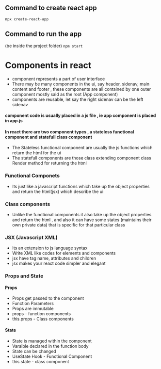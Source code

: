 ## Command to create react app

`npx create-react-app`

## Command to run the app

(be inside the project folder)
`npm start`

# Components in react

- component represents a part of user interface
- There may be many components in the ui, say header, sidenav, main content and footer ,
  these components are all contained by one outer component mostly said as the root (App component)
- components are reusable, let say the right sidenav can be the left sidenav

#### component code is usually placed in a js file , ie app component is placed in app.js

#### In react there are two component types , a stateless functional component and statefull class component

- The Stateless functional component are usually the js functions which return the html for the ui
- The statefull components are those class extending component class
  Render method for returning the html

### Functional Componets

- Its just like a javascript functions which take up the object properties and return the html(jsx) which describe the ui

### Class components

- Unlike the functional components it also take up the object properties and return the html , and also it can have some states (maintains their own private data) that is specific for that particular class

### JSX (Javascript XML)

- Its an extension to js language syntax
- Write XML like codes for elements and components
- jsx have tag name, attributes and children
- jsx makes your react code simpler and elegant

### Props and State

#### Props

- Props get passed to the component
- Function Parameters
- Props are immutable
- props - function components
- this.props - Class components

#### State

- State is managed within the component
- Varaible declared in the function body
- State can be changed
- UseState Hook - Functional Component
- this.state - class component
